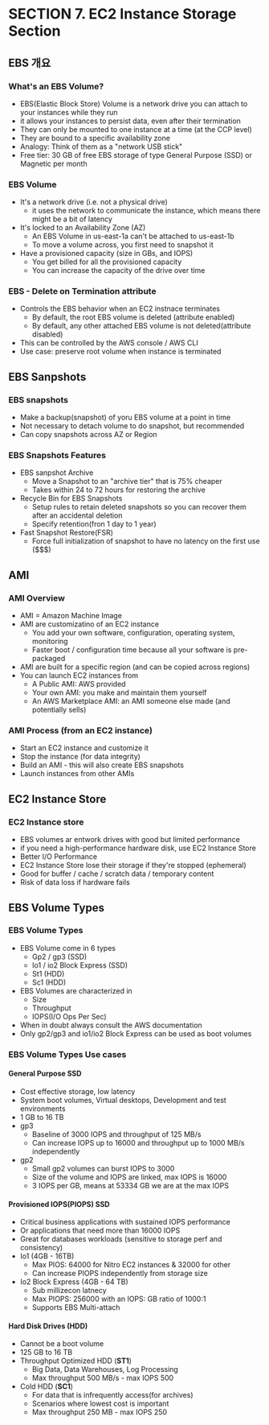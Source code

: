 # SECTION 7. EC2 Instance Storage Section

## EBS 개요

### What's an EBS Volume?

- EBS(Elastic Block Store) Volume is a network drive you can attach to your instances while they run
- it allows your instances to persist data, even after their termination
- They can only be mounted to one instance at a time (at the CCP level)
- They are bound to a specific availability zone
- Analogy: Think of them as a "network USB stick"
- Free tier: 30 GB of free EBS storage of type General Purpose (SSD) or Magnetic per month



### EBS Volume

- It's a network drive (i.e. not a physical drive)
  - it uses the network to communicate the instance, which means there might be a bit of latency
- It's locked to an Availability Zone (AZ)
  - An EBS Volume in us-east-1a can't be attached to us-east-1b
  - To move a volume across, you first need to snapshot it
- Have a provisioned capacity (size in GBs, and IOPS)
  - You get billed for all the provisioned capacity
  - You can increase the capacity of the drive over time



### EBS - Delete on Termination attribute

- Controls the EBS behavior when an EC2 instnace terminates
  - By default, the root EBS volume is deleted (attribute enabled)
  - By default, any other attached EBS volume is not deleted(attribute disabled)
- This can be controlled by the AWS console / AWS CLI
- Use case: preserve root volume when instance is terminated



## EBS Sanpshots

### EBS snapshots

- Make a backup(snapshot) of yoru EBS volume at a point in time
- Not necessary to detach volume to do snapshot, but recommended
- Can copy snapshots across AZ or Region



### EBS Snapshots Features

- EBS sanpshot Archive
  - Move a Snapshot to an "archive tier" that is 75% cheaper
  - Takes within 24 to 72 hours for restoring the archive
- Recycle Bin for EBS Snapshots
  - Setup rules to retain deleted snapshots so you can recover them after an accidental deletion
  - Specify retention(fron 1 day to 1 year)
- Fast Snapshot Restore(FSR)
  - Force full initialization of snapshot to have no latency on the first use ($$$)



## AMI

### AMI Overview

- AMI = Amazon Machine Image
- AMI are customizatino of an EC2 instance
  - You add your own software, configuration, operating system, monitoring
  - Faster boot / configuration time because all your software is pre-packaged
- AMI are built for a specific region (and can be copied across regions)
- You can launch EC2 instances from
  - A Public AMI: AWS provided
  - Your own AMI: you make and maintain them yourself
  - An AWS Marketplace AMI: an AMI someone else made (and potentially sells)



### AMI Process (from an EC2 instance)

- Start an EC2 instance and customize it
- Stop the instance (for data integrity)
- Build an AMI - this will also create EBS snapshots
- Launch instances from other AMIs



## EC2 Instance Store

### EC2 Instance store

- EBS volumes ar entwork drives with good but limited performance
- if you need a high-performance hardware disk, use EC2 Instance Store
- Better I/O Performance
- EC2 Instance Store lose their storage if they're stopped (ephemeral)
- Good for buffer / cache / scratch data / temporary content
- Risk of data loss if hardware fails



## EBS Volume Types

### EBS Volume Types

- EBS Volume come in 6 types
  - Gp2 / gp3 (SSD)
  - Io1 / io2 Block Express (SSD)
  - St1 (HDD)
  - Sc1 (HDD)
- EBS Volumes are characterized in 
  - Size
  - Throughput
  - IOPS(I/O Ops Per Sec)
- When in doubt always consult the AWS documentation 
- Only gp2/gp3 and io1/io2 Block Express can be used as boot volumes



### EBS Volume Types Use cases

#### General Purpose SSD

- Cost effective storage, low latency
- System boot volumes, Virtual desktops, Development and test environments
- 1 GB to 16 TB
- gp3
  - Baseline of 3000 IOPS and throughput of 125 MB/s
  - Can increase IOPS up to 16000 and throughput up to 1000 MB/s independently
- gp2
  - Small gp2 volumes can burst IOPS to 3000
  - Size of the volume and IOPS are linked, max IOPS is 16000
  - 3 IOPS per GB, means at 53334 GB we are at the max IOPS



#### Provisioned IOPS(PIOPS) SSD

- Critical business applications with sustained IOPS performance
- Or applications that need more than 16000 IOPS
- Great for databases workloads (sensitive to storage perf and consistency)
- Io1 (4GB - 16TB)
  - Max PIOS: 64000 for Nitro EC2 instances & 32000 for other
  - Can increase PIOPS independently from storage size
- Io2 Block Express (4GB - 64 TB)
  - Sub millizecon latnecy
  - Max PIOPS: 256000 with an IOPS: GB ratio of 1000:1
  - Supports EBS Multi-attach



#### Hard Disk Drives (HDD)

- Cannot be a boot volume
- 125 GB to 16 TB
- Throughput Optimized HDD (**ST1**)
  - Big Data, Data Warehouses, Log Processing
  - Max throughput 500 MB/s - max IOPS 500
- Cold HDD (**SC1**)
  - For data that is infrequently access(for archives)
  - Scenarios where lowest cost is important
  - Max throughput 250 MB - max IOPS 250